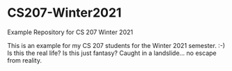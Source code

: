 # CS207-Winter2021
Example Repository for CS 207 Winter 2021

This is an example for my CS 207 students for the Winter 2021 semester. :-)
Is this the real life? Is this just fantasy? Caught in a landslide... no escape from
reality. 
